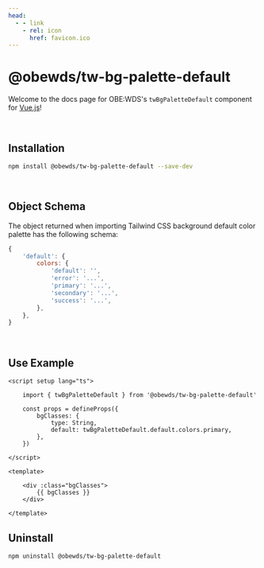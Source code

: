 ```yaml
---
head:
  - - link
    - rel: icon
      href: favicon.ico
---
```





# @obewds/tw-bg-palette-default

Welcome to the docs page for OBE:WDS's `twBgPaletteDefault` component for [Vue.js](https://vuejs.org/)!

<br>




## Installation

```bash
npm install @obewds/tw-bg-palette-default --save-dev
```

<br>




## Object Schema

The object returned when importing Tailwind CSS background default color palette has the following schema:

```javascript
{
    'default': {
        colors: {
            'default': '',
            'error': '...',
            'primary': '...',
            'secondary': '...',
            'success': '...',
        },
    },
}
```

<br>





## Use Example

```html{3,8,16}
<script setup lang="ts">

    import { twBgPaletteDefault } from '@obewds/tw-bg-palette-default'

    const props = defineProps({
        bgClasses: {
            type: String,
            default: twBgPaletteDefault.default.colors.primary,
        },
    })

</script>

<template>

    <div :class="bgClasses">
        {{ bgClasses }}
    </div>

</template>
```




## Uninstall

```bash
npm uninstall @obewds/tw-bg-palette-default
```



<!--
## Markdown Examples

::: tip
This is a tip
:::

::: info
This is an info box
:::

::: warning
This is a warning
:::

::: danger
This is a dangerous warning
:::

::: tip CUSTOM TITLE
This is a dangerous warning
:::

::: details
This is a details block, which does not work in Internet Explorer or old versions of Edge.
:::

::: details Click me to view the code

```js
console.log('Hello, VitePress!')
```

:::
-->
